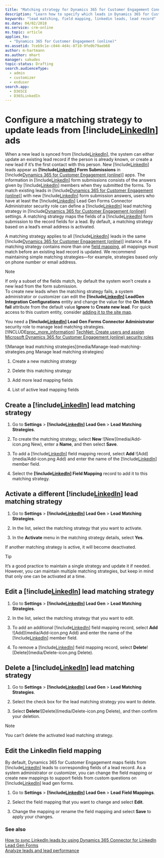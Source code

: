 ```yaml
---
title: "Matching strategy for Dynamics 365 for Customer Engagement Connector for LinkedIn Lead Gen Forms | Microsoft Docs"
description: "Learn how to specify which leads in Dynamics 365 for Customer Engagement get updated by configuring the matching strategy for newly synced LinkedIn leads."
keywords: "lead matching, field mapping, linkedin leads, lead record"
ms.date: 04/02/2018
ms.service: crm-online
ms.topic: article
applies_to: 
  - "Dynamics 365 for Customer Engagement (online)"
ms.assetid: 7ceb9c1e-c044-4d4c-8710-9fe0b79aeb68
author: m-hartmann
ms.author: mhart
manager: sakudes
topic-status: Drafting
search.audienceType: 
  - admin
  - customizer
  - enduser
search.app: 
  - D365CE
  - D365LinkedIn
---
```


# Configure a matching strategy to update leads from [!include[LinkedIn](../includes/pn-linkedin.md)] ads

When a new lead is synced from [!include[LinkedIn](../includes/pn-linkedin.md)], the system can either update an existing lead record if the person is already known, or create a new lead if it’s the first contact with this person. New [!include[LinkedIn](../includes/pn-linkedin.md)] leads appear as **[!include[LinkedIn](../includes/pn-linkedin.md)] Form Submissions** in [!include[Dynamics 365 for Customer Engagement (online)](../includes/pn-crm-online-shortest.md)] apps. The information in [!include[LinkedIn](../includes/pn-linkedin.md)] form submissions consists of the answers given by [!include[LinkedIn](../includes/pn-linkedin.md)] members when they submitted the forms. To match existing leads in [!include[Dynamics 365 for Customer Engagement (online)](../includes/pn-crm-online-shortest.md)] with new [!include[LinkedIn](../includes/pn-linkedin.md)] form submission answers, users who have at least the [!include[LinkedIn](../includes/pn-linkedin.md)] Lead Gen Forms Connector Administrator security role can define a [!include[LinkedIn](../includes/pn-linkedin.md)] lead matching strategy in [!include[Dynamics 365 for Customer Engagement (online)](../includes/pn-crm-online-shortest.md)] settings. A matching strategy maps the fields of a [!include[LinkedIn](../includes/pn-linkedin.md)] form submission to the record fields for a lead. By default, a matching strategy based on a lead’s email address is activated.

A matching strategy applies to all [!include[LinkedIn](../includes/pn-linkedin.md)] leads in the same [!include[Dynamics 365 for Customer Engagement (online)](../includes/pn-crm-online-shortest.md)] instance. If a matching strategy contains more than one [field mapping](configure-matching-strategy.md#edit-the-linkedin-field-mapping), all mappings must match before an existing lead record is updated. We recommend maintaining simple matching strategies&mdash;for example, strategies based only on phone number or email address.

> [!NOTE]
> If only a subset of the fields match, by default the system won't create a new lead from the form submission.  
> To create new leads when the matching strategy fails, a system administrator or customizer can edit the **[!include[LinkedIn](../includes/pn-linkedin.md)] LeadGen Integration Configurations** entity and change the value for the **On Match fail** attribute from the default value **Ignore** to **Create new lead**. 
> For quick access to this custom entity, consider [adding it to the site map](https://go.microsoft.com/fwlink/p/?linkid=850397).

You need a **[!include[LinkedIn](../includes/pn-linkedin.md)] Lead Gen Forms Connector Administrator** security role to manage lead matching strategies.  
[!INCLUDE[proc_more_information](../includes/proc-more-information.md)] [TechNet: Create users and assign Microsoft Dynamics 365 for Customer Engagement (online) security roles](https://technet.microsoft.com/library/jj191623.aspx)

![Manage lead matching strategies](media/Manage-lead-matching-strategies.png Manage lead matching strategies)

1. Create a new matching strategy

2. Delete this matching strategy

3. Add more lead mapping fields

4. List of active lead mapping fields


## Create a [!include[LinkedIn](../includes/pn-linkedin.md)] lead matching strategy

1. Go to **Settings** > **[!include[LinkedIn](../includes/pn-linkedin.md)] Lead Gen** > **Lead Matching Strategies**.

2. To create the matching strategy, select **New** ![New](media/Add-icon.png New), enter a **Name**, and then select **Save**.

3. To add a [!include[LinkedIn](../includes/pn-linkedin.md)] field mapping record, select **Add** ![Add](media/Add-icon.png Add) and enter the name of the [!include[LinkedIn](../includes/pn-linkedin.md)] member field.

4. Select the **[!include[LinkedIn](../includes/pn-linkedin.md)] Field Mapping** record to add it to this matching strategy.

## Activate a different [!include[LinkedIn](../includes/pn-linkedin.md)] lead matching strategy

1. Go to **Settings** > **[!include[LinkedIn](../includes/pn-linkedin.md)] Lead Gen** > **Lead Matching Strategies**.

2. In the list, select the matching strategy that you want to activate.

3. In the **Activate** menu in the matching strategy details, select **Yes**.

If another matching strategy is active, it will become deactivated.

> [!TIP]
> It’s a good practice to maintain a single strategy and update it if needed. However, you can maintain multiple matching strategies, but keep in mind that only one can be activated at a time.

## Edit a [!include[LinkedIn](../includes/pn-linkedin.md)] lead matching strategy

1. Go to **Settings** > **[!include[LinkedIn](../includes/pn-linkedin.md)] Lead Gen** > **Lead Matching Strategies**.

2. In the list, select the matching strategy that you want to edit.

3. To add an additional [!include[LinkedIn](../includes/pn-linkedin.md)] field mapping record, select **Add** ![Add](media/Add-icon.png Add) and enter the name of the [!include[LinkedIn](../includes/pn-linkedin.md)] member field.

4. To remove a [!include[LinkedIn](../includes/pn-linkedin.md)] field mapping record, select **Delete**![Delete](media/Delete-icon.png Delete).

## Delete a [!include[LinkedIn](../includes/pn-linkedin.md)] lead matching strategy

1. Go to **Settings** > **[!include[LinkedIn](../includes/pn-linkedin.md)] Lead Gen** > **Lead Matching Strategies**.

2. Select the check box for the lead matching strategy you want to delete.

3. Select **Delete**![Delete](media/Delete-icon.png Delete), and then confirm your deletion.

> [!NOTE]
> You can’t delete the activated lead matching strategy.

## Edit the LinkedIn field mapping

By default, Dynamics 365 for Customer Engagement maps fields from [!include[LinkedIn](../includes/pn-linkedin.md)] leads to corresponding fields of a lead record. As a system administrator or customizer, you can change the field mapping or create new mappings to support fields from custom questions on [!include[LinkedIn](../includes/pn-linkedin.md)] lead gen forms. 

1. Go to **Settings** > **[!include[LinkedIn](../includes/pn-linkedin.md)] Lead Gen** > **Lead Field Mappings**.

2. Select the field mapping that you want to change and select **Edit**.

3. Change the mapping or rename the field mapping and select **Save** to apply your changes.

### See also

[How to sync LinkedIn leads by using Dynamics 365 Connector for LinkedIn Lead Gen Forms](sync-linkedin-leads.md)  
[Analyze leads and lead performance](review-leads.md)
